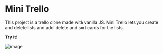 # Mini Trello

This project is a trello clone made with vanilla JS. Mini Trello lets you create and delete lists and add, delete and sort cards for the lists.

**[Try it!](https://karokosmos.github.io/mini-trello-clone/)**

![image](https://user-images.githubusercontent.com/39268747/143770532-070f9913-7fb6-468d-9b2c-cb51fb186fe1.png)